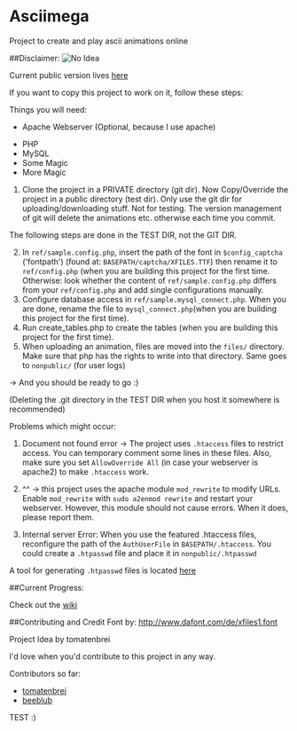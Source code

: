 Asciimega
====
Project to create and play ascii animations online

##Disclaimer:
![No Idea](http://www.aux.tv/wp-content/uploads/2013/11/i-have-no-idea-what-im-doing-science-dog.jpg)

Current public version lives [here](https://tomatenbrei.cloudapp.net/ascii)  

If you want to copy this project to work on it, follow these steps:

Things you will need:
- Apache Webserver (Optional, because I use apache)
* PHP
* MySQL
* Some Magic
* More Magic


1. Clone the project in a PRIVATE directory (git dir). Now Copy/Override the project in a public directory (test dir). Only use the git dir for uploading/downloading stuff. Not for testing. The version management of git will delete the animations etc. otherwise each time you commit. 

The following steps are done in the TEST DIR, not the GIT DIR.

2. In `ref/sample.config.php`, insert the path of the font in `$config_captcha` ('fontpath') (found at: `BASEPATH/captcha/XFILES.TTF`) then rename it to `ref/config.php` (when you are building this project for the first time. Otherwise: look whether the content of `ref/sample.config.php` differs from your `ref/config.php` and add single configurations manually.
3. Configure database access in `ref/sample.mysql_connect.php`. When you are done, rename the file to `mysql_connect.php`(when you are building this project for the first time).
4. Run create_tables.php to create the tables (when you are building this project for the first time).
5. When uploading an animation, files are moved into the `files/` directory. Make sure that php has the rights to write into that directory. Same goes to `nonpublic/` (for user logs)

-> And you should be ready to go :)

(Deleting the .git directory in the TEST DIR when you host it somewhere is recommended)

Problems which might occur:

1. Document not found error -> The project uses `.htaccess` files to restrict access. You can temporary comment some lines in these files. Also, make sure you set `AllowOverride All` (in case your webserver is apache2) to make `.htaccess` work.

2. ^^ -> this project uses the apache module `mod_rewrite` to modify URLs. Enable `mod_rewrite` with `sudo a2enmod rewrite` and restart your webserver. However, this module should not cause errors. When it does, please report them.

3. Internal server Error: When you use the featured .htaccess files, reconfigure the path of the `AuthUserFile` in `BASEPATH/.htaccess`. You could create a `.htpasswd` file and place it in `nonpublic/.htpasswd`

A tool for generating `.htpasswd` files is located [here](http://www.htaccesstools.com/htpasswd-generator/)  

##Current Progress:

Check out the [wiki](https://github.com/tomatenbrei/asciimega/wiki/)

##Contributing and Credit
Font by: http://www.dafont.com/de/xfiles1.font

Project Idea by tomatenbrei

I'd love when you'd contribute to this project in any way.

Contributors so far:
- [tomatenbrei](https://github.com/tomatenbrei)
- [beeblub](https://github.com/beeblub)

TEST :)



